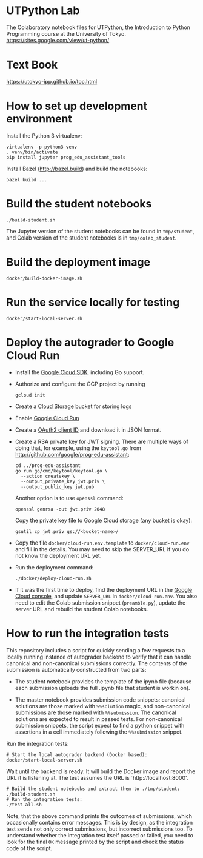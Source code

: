 # UTPython Lab
The Colaboratory notebook files for UTPython, the Introduction to Python Programming course at the University of Tokyo.
https://sites.google.com/view/ut-python/

# Text Book
https://utokyo-ipp.github.io/toc.html

# How to set up development environment

Install the Python 3 virtualenv:

```shell
virtualenv -p python3 venv
. venv/bin/activate
pip install jupyter prog_edu_assistant_tools
```

Install Bazel (http://bazel.build) and build
the notebooks:

```shell
bazel build ...
```

# Build the student notebooks

```shell
./build-student.sh
```

The Jupyter version of the student notebooks can be found in `tmp/student`,
and Colab version of the student notebooks is in `tmp/colab_student`.

# Build the deployment image

```shell
docker/build-docker-image.sh
```

# Run the service locally for testing

```shell
docker/start-local-server.sh
```

# Deploy the autograder to Google Cloud Run

   * Install the [Google Cloud SDK](https://cloud.google.com/sdk/docs/install), including Go support.
   * Authorize and configure the GCP project by running
     ```
     gcloud init
     ```
   * Create a [Cloud Storage](https://console.cloud.google.com/storage/browser) bucket for storing logs
   * Enable [Google Cloud Run](https://cloud.google.com/cloud-build/docs/deploying-builds/deploy-cloud-run)
   * Create a [OAuth2 client ID](https://console.cloud.google.com/apis/credentials) and download
     it in JSON format.
   * Create a RSA private key for JWT signing. There are multiple ways of doing that,
     for example, using the `keytool.go` from http://github.com/google/prog-edu-assistant:
     ```
     cd ../prog-edu-assistant
     go run go/cmd/keytool/keytool.go \
       --action createkey \
       --output_private_key jwt.priv \
       --output_public_key jwt.pub
     ```
     Another option is to use `openssl` command:
     ```
     openssl genrsa -out jwt.priv 2048
     ```
     Copy the private key file to Google Cloud storage (any bucket is okay):
     ```
     gsutil cp jwt.priv gs://<bucket-name>/
     ```

   * Copy the file `docker/cloud-run.env.template` to `docker/cloud-run.env` and fill in
     the details. You may need to skip the SERVER_URL if you do not know the deployment
     URL yet.

   * Run the deployment command:
     ```
     ./docker/deploy-cloud-run.sh
     ```

   * If it was the first time to deploy, find the deployment URL in the
     [Google Cloud console](https://console.cloud.google.com/run/detail/asia-northeast1/utpython-autograder/metrics),
     and update `SERVER_URL` in `docker/cloud-run.env`. You also need to edit the Colab submission
     snippet (`preamble.py`), update the server URL and rebuild the student Colab notebooks.

# How to run the integration tests

This repository includes a script for quickly sending a few requests to a locally running instance
of autograder backend to verify that it can handle canonical and non-canonical submissions correctly.
The contents of the submission is automatically constructed from two parts:

   * The student notebook provides the template of the ipynb file (because each submission uploads
     the full .ipynb file that student is workin on).

   * The master notebook provides submission code snippets: canonical solutions are those marked
     with `%%solution` magic, and non-canonical submissions are those marked with `%%submission`.
     The canonical solutions are expected to result in passed tests. For non-canonical submission
     snippets, the script expect to find a python snippet with assertions in a cell immediately
     following the `%%submission` snippet.

Run the integration tests:

```shell
# Start the local autograder backend (Docker based):
docker/start-local-server.sh
```

Wait until the backend is ready. It will build the Docker image and report the URL
it is listening at. The test assumes the URL is `http://localhost:8000'.

```shell
# Build the student notebooks and extract them to ./tmp/student:
./build-student.sh
# Run the integration tests:
./test-all.sh
```

Note, that the above command prints the outcomes of submissions, which occasionally
contains error messages. This is by design, as the integration test sends not only
correct submissions, but incorrect submissions too. To understand whether the integration
test itself passed or failed, you need to look for the final `OK` message printed
by the script and check the status code of the script.

       
